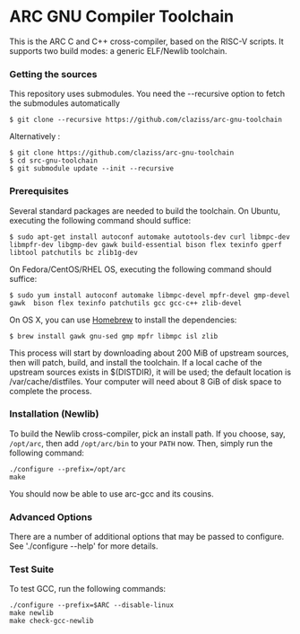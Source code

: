 ARC GNU Compiler Toolchain
=============================

This is the ARC C and C++ cross-compiler, based on the RISC-V scripts. It supports two build modes: a generic ELF/Newlib toolchain.

###  Getting the sources

This repository uses submodules. You need the --recursive option to fetch the submodules automatically

    $ git clone --recursive https://github.com/claziss/arc-gnu-toolchain

Alternatively :

    $ git clone https://github.com/claziss/arc-gnu-toolchain
    $ cd src-gnu-toolchain
    $ git submodule update --init --recursive



### Prerequisites

Several standard packages are needed to build the toolchain.  On Ubuntu,
executing the following command should suffice:

    $ sudo apt-get install autoconf automake autotools-dev curl libmpc-dev libmpfr-dev libgmp-dev gawk build-essential bison flex texinfo gperf libtool patchutils bc zlib1g-dev

On Fedora/CentOS/RHEL OS, executing the following command should suffice:

    $ sudo yum install autoconf automake libmpc-devel mpfr-devel gmp-devel gawk  bison flex texinfo patchutils gcc gcc-c++ zlib-devel

On OS X, you can use [Homebrew](http://brew.sh) to install the dependencies:

    $ brew install gawk gnu-sed gmp mpfr libmpc isl zlib

This process will start by downloading about 200 MiB of upstream sources, then
will patch, build, and install the toolchain.  If a local cache of the
upstream sources exists in $(DISTDIR), it will be used; the default location
is /var/cache/distfiles.  Your computer will need about 8 GiB of disk space to
complete the process.

### Installation (Newlib)

To build the Newlib cross-compiler, pick an install path.  If you choose,
say, `/opt/arc`, then add `/opt/arc/bin` to your `PATH` now.  Then, simply
run the following command:

    ./configure --prefix=/opt/arc
    make

You should now be able to use arc-gcc and its cousins.

### Advanced Options

There are a number of additional options that may be passed to
configure.  See './configure --help' for more details.

### Test Suite

To test GCC, run the following commands:

    ./configure --prefix=$ARC --disable-linux
    make newlib
    make check-gcc-newlib
